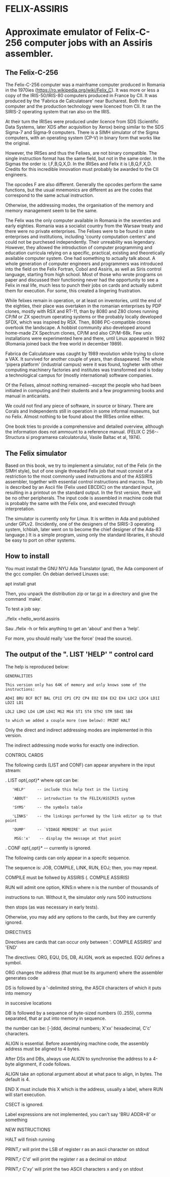 # FELIX-ASSIRIS
# Approximate emulator of Felix-C-256 computer jobs with an Assiris assembler.

## The Felix-C-256

The Felix-C-256 computer was a mainframe computer produced in Romania in the 1970ies (https://ro.wikipedia.org/wiki/Felix_C).
It was more or less a copy of the IRIS-50/IRIS-80 computers produced in France by CII. It was produced by the 'Fabrica
de Calculatoare' near Bucharest. Both the computer and the production technology were licenced from CII.
It ran the SIRIS-2 operating system that ran also on the IRIS.

At their turn the IRISes were produced under licence from SDS (Scientific Data Systems, later XDS after acquisition by Xerox)
being similar to the SDS Sigma-7 and Sigma-9 computers. There is a SIMH simulator of the Sigma computers, with an operating
system (CP-V) in binary form that works like the original.

However, the IRISes and thus the Felixes, are not binary compatible. The single instruction format has
the same field, but not in the same order. In the Sigmas the order is: I,F,B,Q,X,D. In the IRISes and Felix
it is I,B,Q,F,X,D. Credits for this incredible innovation must probably be awarded to the CII engineers.

The opcodes F are also different. Generally the opcodes perform the same functions, but the usual mnemonics
are different as are the codes that correspond to the same actual instruction.

Otherwise, the addressing modes, the organisation of the memory and memory management seem to be the same.

The Felix was the only computer available in Romania in the seventies and early eighties. Romania was a socialist
country from the Warsaw treaty and there were no private enterprises. The Felixes were to be found in state enterprises and
institutions, including 'county computation centers' and could not be purchesed independently. Their unreability
was legendary. However, they allowed the introduction of computer programming and education curricula relying
on a specific, practical, existing and theoretically available computer system. One had something to actually talk
about. A whole generation of computer engineers and programmers was introduced into the field on the Felix Fortran,
Cobol and Assiris, as well as Siris control language, starting from high school. Most of those who wrote programs on paper and discussed
their functioning never had the opportunity to see a Felix in real life, much less to punch their jobs on cards
and actually submit them for execution. For some, this created a lingering frustration.

While felixes remain in operation, or at least on inventories, until the end of the eighties, their place
was overtaken in the romanian enterprises by PDP clones, mostly with RSX and RT-11, than by 8080 and Z80 clones running CP/M or ZX spectrum
operating systems or the probably locally developed SFDX, which was inspired by RSX. Then, 8086 PC-compatible clones
overtook the landscape. A hobbist community also developed around home-made ZX Spectrum clones, CP/M and also CP/M-68k. Few
unix installations were experimented here and there, until Linux appeared in 1992 (Romania joined back the free world in december 1989).

Fabrica de Calculatoare was caught by 1989 revolution while trying to clone a VAX. It survived for another couple
of years, than dissapeared. The whole 'pipera platform' (industrial campus) were it was found, togheter with
other computing machinery factories and institutes was transformed and is today a technological campus for
(mostly international) software companies.

Of the Felixes, almost nothing remained--except the people who had been initiated in computing and their
students and a few programming books and manual in anticariats.

We could not find any piece of software, in source or binary. There are Corals and Independents still
in operation in some informal museums, but no Felix. Almost nothing to be found about the IRISes online
either.

One book tries to provide a comprehensive and detailed overview, although
the information does not ammount to a reference manual.
(FELIX C 256--Structura si programarea calculatorului, Vasile Baltac et al, 1974).

## The Felix simulator

Based on this book, we try to implement a simulator, not of the Felix (in the SIMH style), but
of one single threaded Felix job that must consist of a restriction to the most commonly used instructions and of the ASSIRIS assembler, 
together with essential control instructions and macros. The job
is described by an Ascii file (Felix used EBCDIC) on the standard input, resulting in a printout
on the standard output. In the first version, there will be no other peripherals.
The input code is assembled in machine code that is probably the same with the Felix one,
and executed through interpretation.

The simulator is currently only for Linux. It is written in Ada and published under GPLv2.
(Incidently, one of the designers of the SIRIS-3 operating system, Ichbiah, later went
on to become the chief designer of the Ada-83 language.) It is a simple program, using
only the standard libraries, it should be easy to port on other systems.

## How to install

You must install the GNU NYU Ada Translator (gnat), the Ada component of the gcc compiler.
On debian derived Linuxes use: 

apt install gnat

Then, you unpack the distribution zip or tar.gz in a directory and give the command `make'.

To test a job say:

./felix <hello_world.assiris

Sau ./felix -h or felix anything to get an 'about' and then a 'help'.

For more, you should really 'use the force' (read the source).

## The output of the ". LIST 'HELP' " control card

The help is reproduced below:


    GENERALITIES 

    This version only has 64K of memory and only knows some of the instructions:

    AD4I BRU BCF BCT BAL CP1I CP1 CP2 CP4 EO2 EO4 EX2 EX4 LDC2 LDC4 LD1I LD2I LD1

    LDL2 LDH2 LD4 LDM LD4I MG2 MG4 ST1 ST4 STH2 STM SB4I SB4

    to which we added a couple more (see below): PRINT HALT

Only the direct and indirect addressing modes are implemented in this version.

The indirect addressing mode works for exactly one indirection.


CONTROL CARDS 

The following cards (LIST and CONF) can appear anywhere in the input stream:

. LIST opt{,opt}* where opt can be:

       'HELP'     -- include this help text in the listing
       
       'ABOUT'    -- introduction to the FELIX/ASSIRIS system

       'SYMS'     -- the symbols table

       'LINKS'    -- the linkings performed by the link editor up to that point

       'DUMP'     -- `VIDAGE MEMOIRE' at that point

        MSG:'x'    -- display the message at that point

. CONF opt{,opt}* -- currently is ignored.

The following cards can only appear in a specifc sequence.

The sequence is: JOB, COMPILE, LINK, RUN, EOJ; then, you may repeat.

COMPILE must be follwed by ASSIRIS (. COMPILE ASSIRIS)

RUN will admit one option, KINS:n where n is the number of thousands of

  instructions to run. Without it, the simulator only runs 500 instructions

  then stops (as was necessary in early tests).

Otherwise, you may add any options to the cards, but they are currently ignored.


DIRECTIVES

Directives are cards that can occur only between '. COMPILE ASSIRIS' and 'END'

The directives: ORG, EQU, DS, DB, ALIGN, work as expected. EQU defines a symbol.

ORG changes the address (that must be its argument) where the assembler generates code

DS is followed by a '-delimited string, the ASCII characters of which it puts into memory

  in succesive locations

DB is followed by a sequence of byte-sized numbers (0..255), comma separated, that ar put into memory in sequence.

  the number can be: [-]ddd, decimal numbers; X'xx' hexadecimal, C'c' characters.

ALIGN is essential. Before assemblying machine code, the assembly address must be aligned to 4 bytes.

  After DSs and DBs, always use ALIGN to synchronise the address to a 4-byte alignment, if code follows.

  ALIGN take an optional argument about at what pace to align, in bytes. The default is 4.

END X must include this X which is the address, usually a label, where RUN will start execution.

CSECT is ignored.

Label expressions are not implemented, you can't say 'BRU ADDR+8' or something


NEW INSTRUCTIONS

HALT will finish running

PRINT,r will print the LSB of register r as an ascii character on stdout

PRINT,r C'd' will print the register r as a decimal on stdout

PRINT,r C'xy' will print the two ASCII characters x and y on stdout






